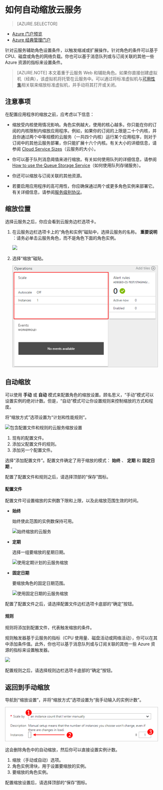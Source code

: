 <properties
	pageTitle="在门户中的自动缩放云服务 | Azure"
	description="了解如何使用门户在 Azure 中为云服务 Web 角色或辅助角色配置自动缩放规则。"
	services="cloud-services"
	documentationCenter=""
	authors="Thraka"
	manager="timlt"
	editor=""/>  


<tags
	ms.service="cloud-services"
	ms.workload="tbd"
	ms.tgt_pltfrm="na"
	ms.devlang="na"
	ms.topic="article"
	ms.date="09/06/2016"
	ms.author="adegeo"
	wacn.date="03/08/2017"/>  



# 如何自动缩放云服务

> [AZURE.SELECTOR]
- [Azure 门户预览](/documentation/articles/cloud-services-how-to-scale-portal/)
- [Azure 经典管理门户](/documentation/articles/cloud-services-how-to-scale/)

针对云服务辅助角色设置条件，以触发缩减或扩展操作。针对角色的条件可以基于 CPU、磁盘或角色的网络负载。你也可以基于消息队列或与订阅关联的其他一些 Azure 资源的指标来设置条件。

>[AZURE.NOTE] 本文着重于云服务 Web 和辅助角色。如果你直接创建虚拟机（经典），该虚拟机将托管在云服务中。可以通过将标准虚拟机与[可用性集](/documentation/articles/virtual-machines-windows-classic-configure-availability/)相关联来缩放标准虚拟机，并手动将其打开或关闭。

## 注意事项

在配置应用程序的缩放之前，应考虑以下信息：

- 缩放受内核使用情况影响。角色实例越大，使用的核心越多。你只能在你的订阅的内核限制内缩放应用程序。例如，如果你的订阅的上限是二十个内核，并且你通过两个中等规模的云服务（一共四个内核）运行某个应用程序，则对于订阅中的其他云服务部署，你只能扩展十六个内核。有关大小的详细信息，请参阅 [Cloud Service Sizes](/documentation/articles/cloud-services-sizes-specs/)（云服务的大小）。

- 你可以基于队列消息阈值来进行缩放。有关如何使用队列的详细信息，请参阅 [How to use the Queue Storage Service](/documentation/articles/storage-dotnet-how-to-use-queues/)（如何使用队列存储服务）。

- 你还可以缩放与订阅关联的其他资源。

- 若要启用应用程序的高可用性，你应确保通过两个或更多角色实例来部署它。有关详细信息，请参阅[服务级别协议](/support/legal/sla/)。

## 缩放位置

选择云服务之后，你应会看到云服务边栏选项卡。

1. 在云服务边栏选项卡上的“角色和实例”磁贴中，选择云服务的名称。
**重要说明** ：请务必单击云服务角色，而不是角色下面的角色实例。

    ![](./media/cloud-services-how-to-scale-portal/roles-instances.png)  


2. 选择“缩放”磁贴。

    ![](./media/cloud-services-how-to-scale-portal/scale-tile.png)

## 自动缩放

可以使用 **手动** 或 **自动** 模式来配置角色的缩放设置。顾名思义，“手动”模式可以设置实例的绝对计数。但是，“自动”模式可让你设置规则来控制缩放的方式和程度。

将“缩放方式”选项设置为“计划和性能规则”。

![包含配置文件和规则的云服务缩放设置](./media/cloud-services-how-to-scale-portal/schedule-basics.png)  


1. 现有的配置文件。
2. 添加父配置文件的规则。
3. 添加另一个配置文件。

选择“添加配置文件”。配置文件确定了用于缩放的模式： **始终** 、 **定期** 和 **固定日期** 。

配置了配置文件和规则之后，请选择顶部的“保存”图标。

#### 配置文件

配置文件可设置缩放的实例数下限和上限，以及此缩放范围生效的时间。

* **始终**

    始终使此范围的实例数保持可用。

    ![始终缩放的云服务](./media/cloud-services-how-to-scale-portal/select-always.png)
    
* **定期**

    选择一组要缩放的星期日期。

    ![使用定期计划的云服务缩放](./media/cloud-services-how-to-scale-portal/select-recurrence.png)  

    
* **固定日期**

    要缩放角色的固定日期范围。

    ![使用固定日期的云服务缩放](./media/cloud-services-how-to-scale-portal/select-fixed.png)

配置了配置文件之后，请选择配置文件边栏选项卡底部的“确定”按钮。

#### 规则

规则将添加到配置文件，代表触发缩放的条件。

规则触发器基于云服务的指标（CPU 使用量、磁盘活动或网络活动），你可以在其中添加条件值。此外，你也可以基于消息队列或与订阅关联的其他一些 Azure 资源的指标来设置触发器。

![](./media/cloud-services-how-to-scale-portal/rule-settings.png)  


配置规则之后，请选择规则边栏选项卡底部的“确定”按钮。

## 返回到手动缩放

导航到“缩放设置”，并将“缩放方式”选项设置为“我手动输入的实例计数”。

![包含配置文件和规则的云服务缩放设置](./media/cloud-services-how-to-scale-portal/manual-basics.png)  


这会删除角色中的自动缩放，然后你可以直接设置实例计数。

1. 缩放（手动或自动）选项。
2. 角色实例滑块，用于设置要缩放的实例。
3. 要缩放的角色实例。

配置缩放设置后，请选择顶部的“保存”图标。

<!---HONumber=Mooncake_1017_2016-->